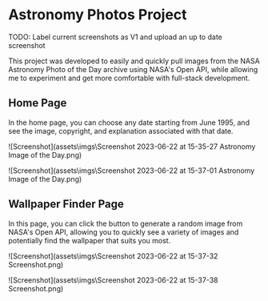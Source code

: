 # Astronomy Photos Project

TODO: Label current screenshots as V1 and upload an up to date screenshot

This project was developed to easily and quickly pull images from the NASA Astronomy Photo of the Day archive using NASA's Open API, while allowing me to experiment and get more comfortable with full-stack development.

## Home Page
In the home page, you can choose any date starting from June 1995, and see the image, copyright, and explanation associated with that date.

![Screenshot](assets\imgs\Screenshot 2023-06-22 at 15-35-27 Astronomy Image of the Day.png)

![Screenshot](assets\imgs\Screenshot 2023-06-22 at 15-37-01 Astronomy Image of the Day.png)

## Wallpaper Finder Page
In this page, you can click the button to generate a random image from NASA's Open API, allowing you to quickly see a variety of images and potentially find the wallpaper that suits you most.

![Screenshot](assets\imgs\Screenshot 2023-06-22 at 15-37-32 Screenshot.png) 

![Screenshot](assets\imgs\Screenshot 2023-06-22 at 15-37-38 Screenshot.png) 
